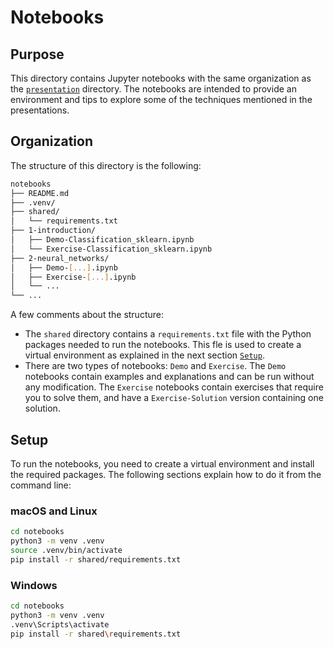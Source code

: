 # Notebooks

## Purpose

This directory contains Jupyter notebooks with the same organization as the [`presentation`](../presentation) directory. The notebooks are intended to provide an environment and tips to explore some of the techniques mentioned in the presentations.

## Organization

The structure of this directory is the following:

```bash
notebooks
├── README.md
├── .venv/
├── shared/
│   └── requirements.txt
├── 1-introduction/
│   ├── Demo-Classification_sklearn.ipynb
│   └── Exercise-Classification_sklearn.ipynb
├── 2-neural_networks/
│   ├── Demo-[...].ipynb
│   ├── Exercise-[...].ipynb
│   └── ...
└── ...
```

A few comments about the structure:

- The `shared` directory contains a `requirements.txt` file with the Python packages needed to run the notebooks. This fle is used to create a virtual environment as explained in the next section [`Setup`](#setup).
- There are two types of notebooks: `Demo` and `Exercise`. The `Demo` notebooks contain examples and explanations and can be run without any modification. The `Exercise` notebooks contain exercises that require you to solve them, and have a `Exercise-Solution` version containing one solution.

## Setup

To run the notebooks, you need to create a virtual environment and install the required packages. The following sections explain how to do it from the command line:

### macOS and Linux

```bash
cd notebooks
python3 -m venv .venv
source .venv/bin/activate
pip install -r shared/requirements.txt
```

### Windows

```bash
cd notebooks
python3 -m venv .venv
.venv\Scripts\activate
pip install -r shared\requirements.txt
```
